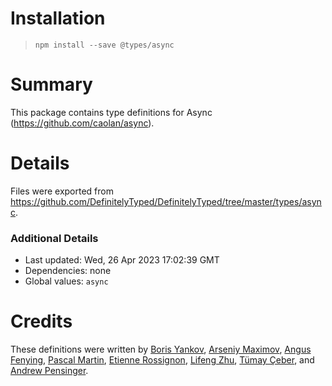 # Installation
> `npm install --save @types/async`

# Summary
This package contains type definitions for Async (https://github.com/caolan/async).

# Details
Files were exported from https://github.com/DefinitelyTyped/DefinitelyTyped/tree/master/types/async.

### Additional Details
 * Last updated: Wed, 26 Apr 2023 17:02:39 GMT
 * Dependencies: none
 * Global values: `async`

# Credits
These definitions were written by [Boris Yankov](https://github.com/borisyankov), [Arseniy Maximov](https://github.com/kern0), [Angus Fenying](https://github.com/fenying), [Pascal Martin](https://github.com/pascalmartin), [Etienne Rossignon](https://github.com/erossignon), [Lifeng Zhu](https://github.com/Juliiii), [Tümay Çeber](https://github.com/brendtumi), and [Andrew Pensinger](https://github.com/apnsngr).
